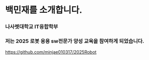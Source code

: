 # 백민재를 소개합니다.

### 나사렛대학교 IT융합학부

### 저는 2025 로봇 응용 sw전문가 양성 교육을 참여하게 되었습니다.
https://github.com/minjae010317/2025Robot

